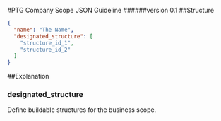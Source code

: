 #PTG Company Scope JSON Guideline
######version 0.1
##Structure
```json
{
  "name": "The Name",
  "designated_structure": [
    "structure_id_1",
    "structure_id_2"
  ]
}
```
##Explanation
### designated_structure
Define buildable structures for the business scope. 